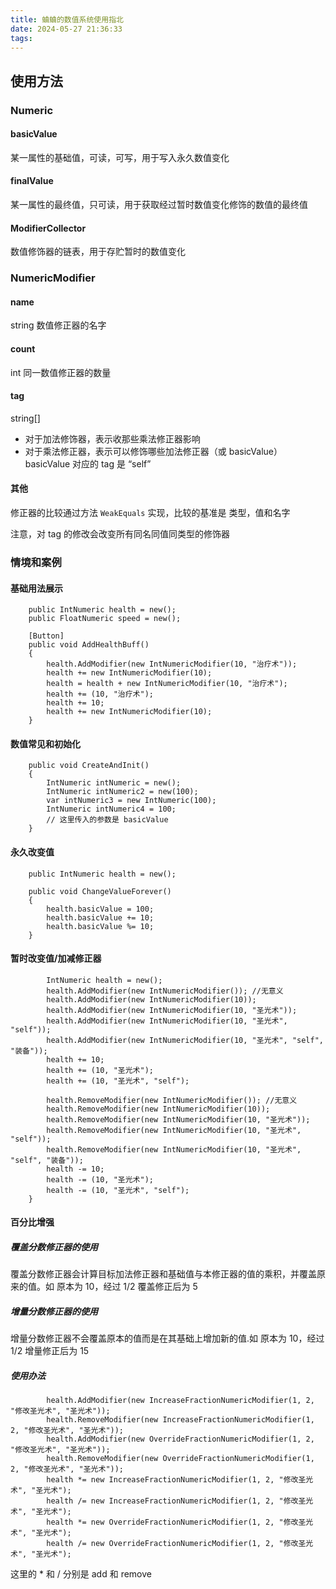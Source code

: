 ```yaml
---
title: 蛐蛐的数值系统使用指北
date: 2024-05-27 21:36:33
tags:
---
```


## 使用方法

### Numeric

#### basicValue

某一属性的基础值，可读，可写，用于写入永久数值变化

#### finalValue

某一属性的最终值，只可读，用于获取经过暂时数值变化修饰的数值的最终值

#### ModifierCollector

数值修饰器的链表，用于存贮暂时的数值变化

### NumericModifier

#### name

string 数值修正器的名字

#### count

int 同一数值修正器的数量

#### tag

string[]

- 对于加法修饰器，表示收那些乘法修正器影响
- 对于乘法修正器，表示可以修饰哪些加法修正器（或 basicValue）basicValue 对应的 tag 是 “self”

#### 其他

修正器的比较通过方法 `WeakEquals` 实现，比较的基准是 类型，值和名字

注意，对 tag 的修改会改变所有同名同值同类型的修饰器

### 情境和案例

#### 基础用法展示

```
    public IntNumeric health = new();
    public FloatNumeric speed = new();

    [Button]
    public void AddHealthBuff()
    {
        health.AddModifier(new IntNumericModifier(10, "治疗术"));
        health += new IntNumericModifier(10);
        health = health + new IntNumericModifier(10, "治疗术");
        health += (10, "治疗术");
        health += 10;
        health += new IntNumericModifier(10);
    }
```

#### 数值常见和初始化

```
    public void CreateAndInit()
    {
        IntNumeric intNumeric = new();
        IntNumeric intNumeric2 = new(100);
        var intNumeric3 = new IntNumeric(100);
        IntNumeric intNumeric4 = 100;
        // 这里传入的参数是 basicValue
    }
```

#### 永久改变值

```
    public IntNumeric health = new();

    public void ChangeValueForever()
    {
        health.basicValue = 100;
        health.basicValue += 10;
        health.basicValue %= 10;
    }
```

#### 暂时改变值/加减修正器

```
        IntNumeric health = new();
        health.AddModifier(new IntNumericModifier()); //无意义
        health.AddModifier(new IntNumericModifier(10));
        health.AddModifier(new IntNumericModifier(10, "圣光术"));
        health.AddModifier(new IntNumericModifier(10, "圣光术", "self"));
        health.AddModifier(new IntNumericModifier(10, "圣光术", "self", "装备"));
        health += 10;
        health += (10, "圣光术");
        health += (10, "圣光术", "self");

        health.RemoveModifier(new IntNumericModifier()); //无意义
        health.RemoveModifier(new IntNumericModifier(10));
        health.RemoveModifier(new IntNumericModifier(10, "圣光术"));
        health.RemoveModifier(new IntNumericModifier(10, "圣光术", "self"));
        health.RemoveModifier(new IntNumericModifier(10, "圣光术", "self", "装备"));
        health -= 10;
        health -= (10, "圣光术");
        health -= (10, "圣光术", "self");
    }
```

#### 百分比增强

##### 覆盖分数修正器的使用

覆盖分数修正器会计算目标加法修正器和基础值与本修正器的值的乘积，并覆盖原来的值。如 原本为 10，经过 1/2 覆盖修正后为 5

##### 增量分数修正器的使用

增量分数修正器不会覆盖原本的值而是在其基础上增加新的值.如 原本为 10，经过 1/2 增量修正后为 15

##### 使用办法

```
        health.AddModifier(new IncreaseFractionNumericModifier(1, 2, "修改圣光术", "圣光术"));
        health.RemoveModifier(new IncreaseFractionNumericModifier(1, 2, "修改圣光术", "圣光术"));
        health.AddModifier(new OverrideFractionNumericModifier(1, 2, "修改圣光术", "圣光术"));
        health.RemoveModifier(new OverrideFractionNumericModifier(1, 2, "修改圣光术", "圣光术"));
        health *= new IncreaseFractionNumericModifier(1, 2, "修改圣光术", "圣光术");
        health /= new IncreaseFractionNumericModifier(1, 2, "修改圣光术", "圣光术");
        health *= new OverrideFractionNumericModifier(1, 2, "修改圣光术", "圣光术");
        health /= new OverrideFractionNumericModifier(1, 2, "修改圣光术", "圣光术");
```

这里的 \* 和 / 分别是 add 和 remove
